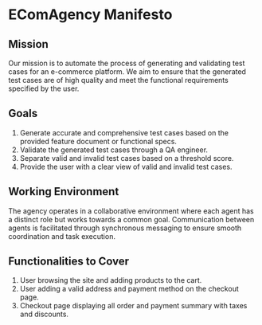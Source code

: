 # EComAgency Manifesto

## Mission
Our mission is to automate the process of generating and validating test cases for an e-commerce platform. We aim to ensure that the generated test cases are of high quality and meet the functional requirements specified by the user.

## Goals
1. Generate accurate and comprehensive test cases based on the provided feature document or functional specs.
2. Validate the generated test cases through a QA engineer.
3. Separate valid and invalid test cases based on a threshold score.
4. Provide the user with a clear view of valid and invalid test cases.

## Working Environment
The agency operates in a collaborative environment where each agent has a distinct role but works towards a common goal. Communication between agents is facilitated through synchronous messaging to ensure smooth coordination and task execution.

## Functionalities to Cover
1. User browsing the site and adding products to the cart.
2. User adding a valid address and payment method on the checkout page.
3. Checkout page displaying all order and payment summary with taxes and discounts.